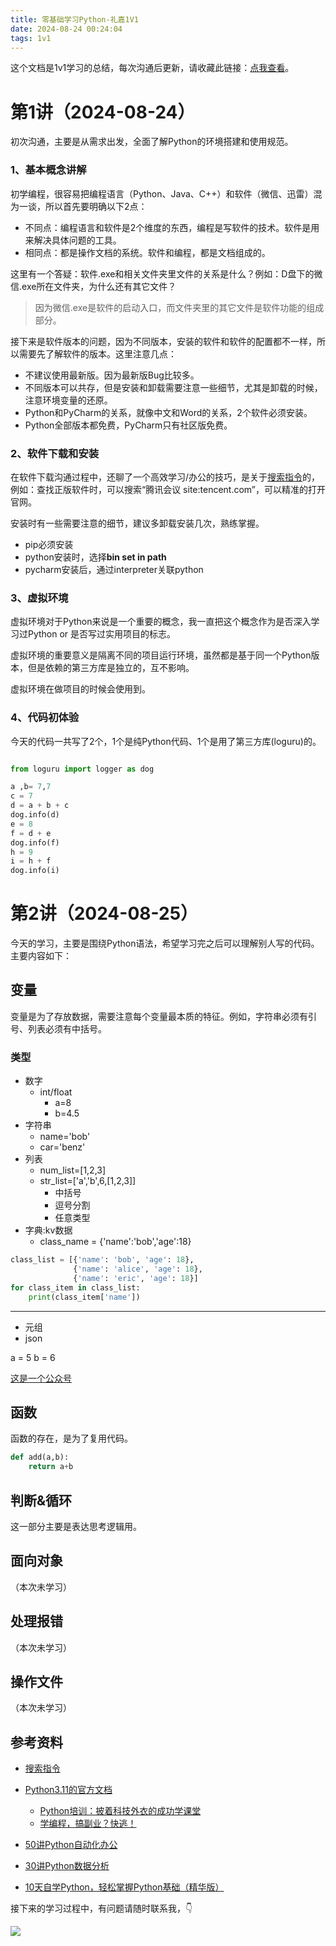 ```yaml
---
title: 零基础学习Python-礼嘉1V1
date: 2024-08-24 00:24:04
tags: 1v1
---
```


这个文档是1v1学习的总结，每次沟通后更新，请收藏此链接：[点我查看](http://www.python4office.cn/work-story/1v1/2024/8/20240824-python-lijia/)。

# 第1讲（2024-08-24）

初次沟通，主要是从需求出发，全面了解Python的环境搭建和使用规范。

### 1、基本概念讲解

初学编程，很容易把编程语言（Python、Java、C++）和软件（微信、迅雷）混为一谈，所以首先要明确以下2点：
- 不同点：编程语言和软件是2个维度的东西，编程是写软件的技术。软件是用来解决具体问题的工具。
- 相同点：都是操作文档的系统。软件和编程，都是文档组成的。

这里有一个答疑：软件.exe和相关文件夹里文件的关系是什么？例如：D盘下的微信.exe所在文件夹，为什么还有其它文件？
> 因为微信.exe是软件的启动入口，而文件夹里的其它文件是软件功能的组成部分。


接下来是软件版本的问题，因为不同版本，安装的软件和软件的配置都不一样，所以需要先了解软件的版本。这里注意几点：
- 不建议使用最新版。因为最新版Bug比较多。
- 不同版本可以共存，但是安装和卸载需要注意一些细节，尤其是卸载的时候，注意环境变量的还原。
- Python和PyCharm的关系，就像中文和Word的关系，2个软件必须安装。
- Python全部版本都免费，PyCharm只有社区版免费。


### 2、软件下载和安装

在软件下载沟通过程中，还聊了一个高效学习/办公的技巧，是关于[搜索指令](https://baike.baidu.com/item/%E6%90%9C%E7%B4%A2%E5%BC%95%E6%93%8E%E9%AB%98%E7%BA%A7%E6%90%9C%E7%B4%A2%E6%8C%87%E4%BB%A4/3660259?fr=ge_ala)的，例如：查找正版软件时，可以搜索“腾讯会议 site:tencent.com”，可以精准的打开官网。

安装时有一些需要注意的细节，建议多卸载安装几次，熟练掌握。

- pip必须安装
- python安装时，选择**bin set in path**
- pycharm安装后，通过interpreter关联python

### 3、虚拟环境

虚拟环境对于Python来说是一个重要的概念，我一直把这个概念作为是否深入学习过Python or 是否写过实用项目的标志。

虚拟环境的重要意义是隔离不同的项目运行环境，虽然都是基于同一个Python版本，但是依赖的第三方库是独立的，互不影响。

虚拟环境在做项目的时候会使用到。


### 4、代码初体验

今天的代码一共写了2个，1个是纯Python代码、1个是用了第三方库(loguru)的。

```python

from loguru import logger as dog

a ,b= 7,7
c = 7
d = a + b + c
dog.info(d)
e = 8
f = d + e
dog.info(f)
h = 9
i = h + f
dog.info(i)

```

# 第2讲（2024-08-25）

今天的学习，主要是围绕Python语法，希望学习完之后可以理解别人写的代码。
主要内容如下：

## 变量
变量是为了存放数据，需要注意每个变量最本质的特征。例如，字符串必须有引号、列表必须有中括号。

### 类型

- 数字
  - int/float
    - a=8
    - b=4.5
- 字符串
  - name='bob'
  - car='benz'
- 列表
  - num_list=[1,2,3]
  - str_list=['a','b',6,[1,2,3]]
    - 中括号
    - 逗号分割
    - 任意类型
- 字典:kv数据
  - class_name = {'name':'bob','age':18}
```python
class_list = [{'name': 'bob', 'age': 18}, 
              {'name': 'alice', 'age': 18},
              {'name': 'eric', 'age': 18}]
for class_item in class_list:
    print(class_item['name'])
```
----
- 元组
- json

a = 5
b = 6


[这是一个公众号](https://mp.weixin.qq.com/)
## 函数
函数的存在，是为了复用代码。

```python
def add(a,b):
    return a+b
```
## 判断&循环

这一部分主要是表达思考逻辑用。

## 面向对象
（本次未学习）
## 处理报错
（本次未学习）

## 操作文件
（本次未学习）



## 参考资料


- [搜索指令](https://baike.baidu.com/item/%E6%90%9C%E7%B4%A2%E5%BC%95%E6%93%8E%E9%AB%98%E7%BA%A7%E6%90%9C%E7%B4%A2%E6%8C%87%E4%BB%A4/3660259?fr=ge_ala)
- [Python3.11的官方文档](https://docs.python.org/3.11/)


  - [Python培训：披着科技外衣的成功学课堂](https://www.bilibili.com/video/BV19X4y1K7TG/?vd_source=ca20bb8763fcb18660aa74d7a87234fa#reply713730985)
  - [学编程，搞副业？快逃！](https://www.bilibili.com/video/BV1wD4y117Zs/?spm_id_from=333.999.0.0&vd_source=ca20bb8763fcb18660aa74d7a87234fa)

- [50讲Python自动化办公](https://www.python-office.com/course/50-python-office.html)
- [30讲Python数据分析](https://www.bilibili.com/video/BV1hk4y1C73S/)
- [10天自学Python，轻松掌握Python基础（精华版）](https://www.bilibili.com/video/BV1MM4y1G76j/)

接下来的学习过程中，有问题请随时联系我，👇

![](https://cos.python-office.com/wechat/qr-code.jpg)